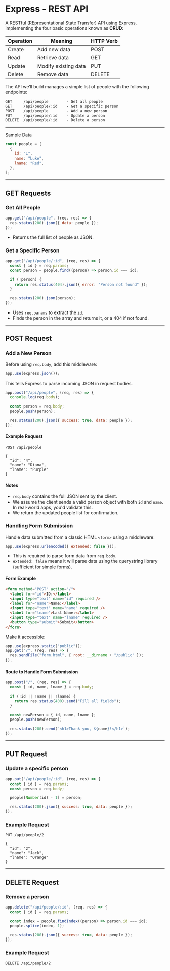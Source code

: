 # Express - REST API

A RESTful (REpresentational State Transfer) API using Express, implementing the four basic operations known as **CRUD**:

| Operation | Meaning              | HTTP Verb |
| --------- | -------------------- | --------- |
| Create    | Add new data         | POST      |
| Read      | Retrieve data        | GET       |
| Update    | Modify existing data | PUT       |
| Delete    | Remove data          | DELETE    |

The API we’ll build manages a simple list of people with the following endpoints:

```txt
GET     /api/people        - Get all people
GET     /api/people/:id    - Get a specific person
POST    /api/people        - Add a new person
PUT     /api/people/:id    - Update a person
DELETE  /api/people/:id    - Delete a person
```

---

Sample Data

```js
const people = [
  {
    id: "1",
    name: "Luke",
    lname: "Red",
  },
];
```

---

## GET Requests

### Get All People

```js
app.get("/api/people", (req, res) => {
  res.status(200).json({ data: people });
});
```

- Returns the full list of people as JSON.

### Get a Specific Person

```js
app.get("/api/people/:id", (req, res) => {
  const { id } = req.params;
  const person = people.find((person) => person.id === id);

  if (!person) {
    return res.status(404).json({ error: "Person not found" });
  }

  res.status(200).json(person);
});
```

- Uses `req.params` to extract the `id`.
- Finds the person in the array and returns it, or a 404 if not found.

---

## POST Request

### Add a New Person

Before using `req.body`, add this middleware:

```js
app.use(express.json());
```

This tells Express to parse incoming JSON in request bodies.

```js
app.post("/api/people", (req, res) => {
  console.log(req.body);

  const person = req.body;
  people.push(person);

  res.status(200).json({ success: true, data: people });
});
```

#### Example Request

```http
POST /api/people

{
  "id": "4",
  "name": "Diana",
  "lname": "Purple"
}
```

#### Notes

- `req.body` contains the full JSON sent by the client.
- We assume the client sends a valid person object with both `id` and `name`. In real-world apps, you'd validate this.
- We return the updated people list for confirmation.

### Handling Form Submission

Handle data submitted from a classic HTML `<form>` using a middleware:

```js
app.use(express.urlencoded({ extended: false }));
```

- This is required to parse form data from `req.body`.
- `extended: false` means it will parse data using the querystring library (sufficient for simple forms).

#### Form Example

```html
<form method="POST" action="/">
  <label for="id">ID:</label>
  <input type="text" name="id" required />
  <label for="name">Name:</label>
  <input type="text" name="name" required />
  <label for="lname">Last Name:</label>
  <input type="text" name="lname" required />
  <button type="submit">Submit</button>
</form>
```

Make it accessible:

```js
app.use(express.static("public"));
app.get("/", (req, res) => {
  res.sendFile("form.html", { root: __dirname + "/public" });
});
```

#### Route to Handle Form Submission

```js
app.post("/", (req, res) => {
  const { id, name, lname } = req.body;

  if (!id || !name || !lname) {
    return res.status(400).send("Fill all fields");
  }

  const newPerson = { id, name, lname };
  people.push(newPerson);

  res.status(200).send(`<h1>Thank you, ${name}!</h1>`);
});
```

---

## PUT Request

### Update a specific person

```js
app.put("/api/people/:id", (req, res) => {
  const { id } = req.params;
  const person = req.body;

  people[Number(id) - 1] = person;

  res.status(200).json({ success: true, data: people });
});
```

### Example   Request

```http
PUT /api/people/2

{
  "id": "2",
  "name": "Jack",
  "lname": "Orange"
}
```

---

## DELETE Request

### Remove a person

```js
app.delete("/api/people/:id", (req, res) => {
  const { id } = req.params;

  const index = people.findIndex((person) => person.id === id);
  people.splice(index, 1);

  res.status(200).json({ success: true, data: people });
});
```

### Example  Request

```http
DELETE /api/people/2
```
